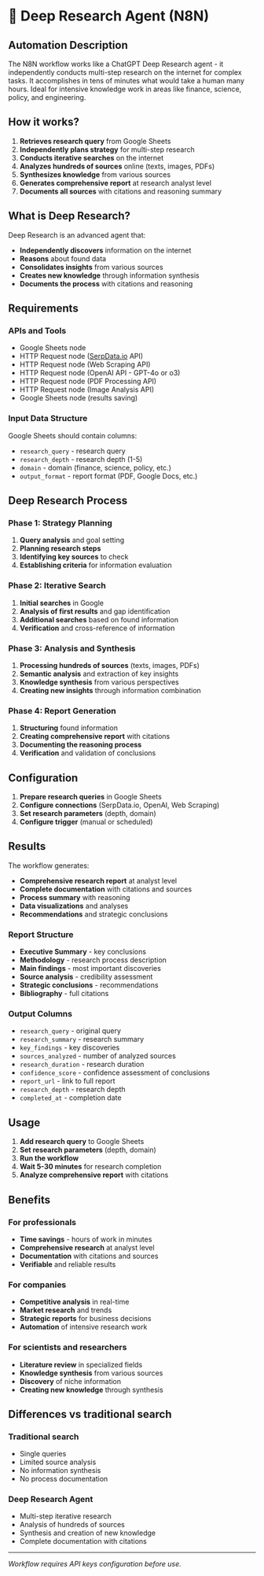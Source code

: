 # 🤖 Deep Research Agent (N8N)

## Automation Description

The N8N workflow works like a ChatGPT Deep Research agent - it independently conducts multi-step research on the internet for complex tasks. It accomplishes in tens of minutes what would take a human many hours. Ideal for intensive knowledge work in areas like finance, science, policy, and engineering.

## How it works?

1. **Retrieves research query** from Google Sheets
2. **Independently plans strategy** for multi-step research
3. **Conducts iterative searches** on the internet
4. **Analyzes hundreds of sources** online (texts, images, PDFs)
5. **Synthesizes knowledge** from various sources
6. **Generates comprehensive report** at research analyst level
7. **Documents all sources** with citations and reasoning summary

## What is Deep Research?

Deep Research is an advanced agent that:
- **Independently discovers** information on the internet
- **Reasons** about found data
- **Consolidates insights** from various sources
- **Creates new knowledge** through information synthesis
- **Documents the process** with citations and reasoning

## Requirements

### APIs and Tools
- Google Sheets node
- HTTP Request node ([SerpData.io](https://serpdata.io/) API)
- HTTP Request node (Web Scraping API)
- HTTP Request node (OpenAI API - GPT-4o or o3)
- HTTP Request node (PDF Processing API)
- HTTP Request node (Image Analysis API)
- Google Sheets node (results saving)

### Input Data Structure
Google Sheets should contain columns:
- `research_query` - research query
- `research_depth` - research depth (1-5)
- `domain` - domain (finance, science, policy, etc.)
- `output_format` - report format (PDF, Google Docs, etc.)

## Deep Research Process

### Phase 1: Strategy Planning
1. **Query analysis** and goal setting
2. **Planning research steps**
3. **Identifying key sources** to check
4. **Establishing criteria** for information evaluation

### Phase 2: Iterative Search
1. **Initial searches** in Google
2. **Analysis of first results** and gap identification
3. **Additional searches** based on found information
4. **Verification** and cross-reference of information

### Phase 3: Analysis and Synthesis
1. **Processing hundreds of sources** (texts, images, PDFs)
2. **Semantic analysis** and extraction of key insights
3. **Knowledge synthesis** from various perspectives
4. **Creating new insights** through information combination

### Phase 4: Report Generation
1. **Structuring** found information
2. **Creating comprehensive report** with citations
3. **Documenting the reasoning process**
4. **Verification** and validation of conclusions

## Configuration

1. **Prepare research queries** in Google Sheets
2. **Configure connections** (SerpData.io, OpenAI, Web Scraping)
3. **Set research parameters** (depth, domain)
4. **Configure trigger** (manual or scheduled)

## Results

The workflow generates:
- **Comprehensive research report** at analyst level
- **Complete documentation** with citations and sources
- **Process summary** with reasoning
- **Data visualizations** and analyses
- **Recommendations** and strategic conclusions

### Report Structure
- **Executive Summary** - key conclusions
- **Methodology** - research process description
- **Main findings** - most important discoveries
- **Source analysis** - credibility assessment
- **Strategic conclusions** - recommendations
- **Bibliography** - full citations

### Output Columns
- `research_query` - original query
- `research_summary` - research summary
- `key_findings` - key discoveries
- `sources_analyzed` - number of analyzed sources
- `research_duration` - research duration
- `confidence_score` - confidence assessment of conclusions
- `report_url` - link to full report
- `research_depth` - research depth
- `completed_at` - completion date

## Usage

1. **Add research query** to Google Sheets
2. **Set research parameters** (depth, domain)
3. **Run the workflow**
4. **Wait 5-30 minutes** for research completion
5. **Analyze comprehensive report** with citations

## Benefits

### For professionals
- **Time savings** - hours of work in minutes
- **Comprehensive research** at analyst level
- **Documentation** with citations and sources
- **Verifiable** and reliable results

### For companies
- **Competitive analysis** in real-time
- **Market research** and trends
- **Strategic reports** for business decisions
- **Automation** of intensive research work

### For scientists and researchers
- **Literature review** in specialized fields
- **Knowledge synthesis** from various sources
- **Discovery** of niche information
- **Creating new knowledge** through synthesis

## Differences vs traditional search

### Traditional search
- Single queries
- Limited source analysis
- No information synthesis
- No process documentation

### Deep Research Agent
- Multi-step iterative research
- Analysis of hundreds of sources
- Synthesis and creation of new knowledge
- Complete documentation with citations

---

*Workflow requires API keys configuration before use.* 